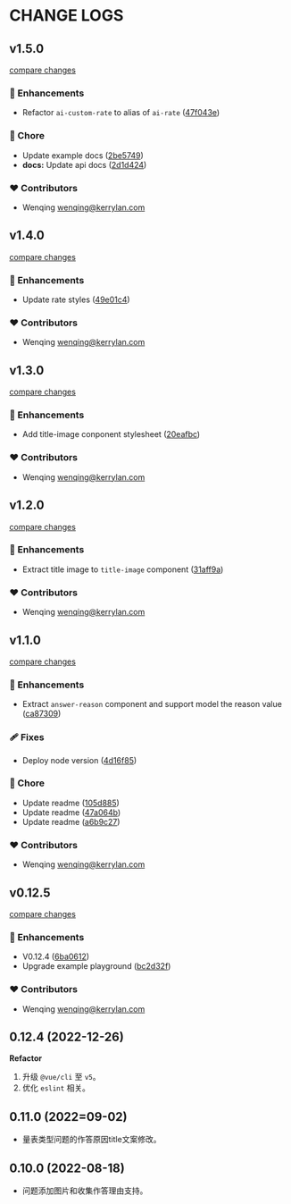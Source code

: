 # CHANGE LOGS

## v1.5.0

[compare changes](https://github.com/yisibell/aidol-questionnaire-ui/compare/v1.4.0...v1.5.0)

### 🚀 Enhancements

- Refactor `ai-custom-rate` to alias of  `ai-rate` ([47f043e](https://github.com/yisibell/aidol-questionnaire-ui/commit/47f043e))

### 🏡 Chore

- Update example docs ([2be5749](https://github.com/yisibell/aidol-questionnaire-ui/commit/2be5749))
- **docs:** Update api docs ([2d1d424](https://github.com/yisibell/aidol-questionnaire-ui/commit/2d1d424))

### ❤️ Contributors

- Wenqing <wenqing@kerrylan.com>

## v1.4.0

[compare changes](https://github.com/yisibell/aidol-questionnaire-ui/compare/v1.3.0...v1.4.0)

### 🚀 Enhancements

- Update rate styles ([49e01c4](https://github.com/yisibell/aidol-questionnaire-ui/commit/49e01c4))

### ❤️ Contributors

- Wenqing <wenqing@kerrylan.com>

## v1.3.0

[compare changes](https://github.com/yisibell/aidol-questionnaire-ui/compare/v1.2.0...v1.3.0)

### 🚀 Enhancements

- Add title-image conponent stylesheet ([20eafbc](https://github.com/yisibell/aidol-questionnaire-ui/commit/20eafbc))

### ❤️ Contributors

- Wenqing <wenqing@kerrylan.com>

## v1.2.0

[compare changes](https://github.com/yisibell/aidol-questionnaire-ui/compare/v1.1.0...v1.2.0)

### 🚀 Enhancements

- Extract title image to  `title-image` component ([31aff9a](https://github.com/yisibell/aidol-questionnaire-ui/commit/31aff9a))

### ❤️ Contributors

- Wenqing <wenqing@kerrylan.com>

## v1.1.0

[compare changes](https://github.com/yisibell/aidol-questionnaire-ui/compare/v0.12.5...v1.1.0)

### 🚀 Enhancements

- Extract `answer-reason` component and support model the reason value ([ca87309](https://github.com/yisibell/aidol-questionnaire-ui/commit/ca87309))

### 🩹 Fixes

- Deploy node version ([4d16f85](https://github.com/yisibell/aidol-questionnaire-ui/commit/4d16f85))

### 🏡 Chore

- Update readme ([105d885](https://github.com/yisibell/aidol-questionnaire-ui/commit/105d885))
- Update readme ([47a064b](https://github.com/yisibell/aidol-questionnaire-ui/commit/47a064b))
- Update readme ([a6b9c27](https://github.com/yisibell/aidol-questionnaire-ui/commit/a6b9c27))

### ❤️ Contributors

- Wenqing <wenqing@kerrylan.com>

## v0.12.5

[compare changes](https://github.com/yisibell/aidol-questionnaire-ui/compare/v0.12.4...v0.12.5)

### 🚀 Enhancements

- V0.12.4 ([6ba0612](https://github.com/yisibell/aidol-questionnaire-ui/commit/6ba0612))
- Upgrade example playground ([bc2d32f](https://github.com/yisibell/aidol-questionnaire-ui/commit/bc2d32f))

### ❤️ Contributors

- Wenqing <wenqing@kerrylan.com>

## 0.12.4 (2022-12-26)

**Refactor**

1. 升级 `@vue/cli` 至 `v5`。
2. 优化 `eslint` 相关。

## 0.11.0 (2022=09-02)

- 量表类型问题的作答原因title文案修改。

## 0.10.0 (2022-08-18)

- 问题添加图片和收集作答理由支持。
